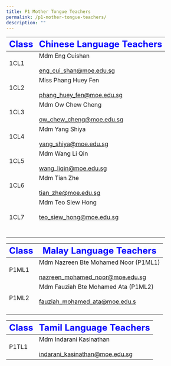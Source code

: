 ```yaml
---
title: P1 Mother Tongue Teachers
permalink: /p1-mother-tongue-teachers/
description: ""
---
```

|     <strong style="color: blue; font-size: 24px;">Class</strong>|<strong style="color: blue; font-size: 24px;">Chinese Language Teachers</strong>|
| -------------------------------- | ---------------------------------------------------- |
| 1CL1   | Mdm Eng Cuishan<br><br><a href="mailto:eng_cui_shan@moe.edu.sg">eng_cui_shan@moe.edu.sg</a>| 
| 1CL2   | Miss Phang Huey Fen<br><br><a href="mailto:phang_huey_fen@moe.edu.sg">phang_huey_fen@moe.edu.sg</a>| 
| 1CL3  | Mdm Ow Chew Cheng<br><br><a href="mailto:ow_chew_cheng@moe.edu.sg">ow_chew_cheng@moe.edu.sg</a>
1CL4   | Mdm Yang Shiya<br><br> <a href="mailto:yang_shiya@moe.edu.sg">yang_shiya@moe.edu.sg</a>|
| 1CL5   | Mdm Wang Li Qin<br><br><a href="mailto:wang_liqin@moe.edu.sg">wang_liqin@moe.edu.sg</a>|
| 1CL6  | Mdm Tian Zhe<br><br><a href="mailto:tian_zhe@moe.edu.sg">tian_zhe@moe.edu.sg</a> 
1CL7  | Mdm Teo Siew Hong<br><br><a href="mailto:teo_siew_hong@moe.edu.sg">teo_siew_hong@moe.edu.sg </a><br><br><br>|




|     <strong style="color: blue; font-size: 24px;">Class</strong>|<strong style="color: blue; font-size: 24px;">Malay Language Teachers</strong>|
| -------------------------------- | ---------------------------------------------------- |
| P1ML1   | Mdm Nazreen Bte Mohamed Noor (P1ML1)<br><br><a href="mailto:nazreen_mohamed_noor@moe.edu.sg">nazreen_mohamed_noor@moe.edu.sg</a>| 
| P1ML2  | Mdm Fauziah Bte Mohamed Ata (P1ML2)<br><br><a href="mailto:fauziah_mohamed_ata@moe.edu.sg">fauziah_mohamed_ata@moe.edu.s</a><br><br>|

|     <strong style="color: blue; font-size: 24px;">Class</strong>|<strong style="color: blue; font-size: 24px;">Tamil Language Teachers</strong>|
| -------------------------------- | ---------------------------------------------------- |
| P1TL1|Mdm Indarani Kasinathan<br><br><a href="mailto:indarani_kasinathan@moe.edu.sg">indarani_kasinathan@moe.edu.sg</a>|